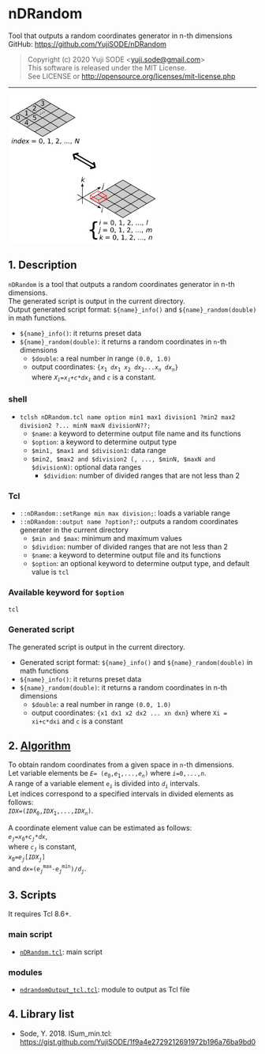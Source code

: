 # nDRandom
Tool that outputs a random coordinates generator in n-th dimensions  
GitHub: https://github.com/YujiSODE/nDRandom  
>Copyright (c) 2020 Yuji SODE \<yuji.sode@gmail.com\>  
>This software is released under the MIT License.  
>See LICENSE or http://opensource.org/licenses/mit-license.php  
______
<img width=300 src="conceptIMG_nDRandom.png" alt="conceptIMG_nDRandom">

## 1. Description
`nDRandom` is a tool that outputs a random coordinates generator in n-th dimensions.  
The generated script is output in the current directory.  
Output generated script format: `${name}_info()` and `${name}_random(double)` in math functions.  
  
- `${name}_info()`: it returns preset data
- `${name}_random(double)`: it returns a random coordinates in `n`-th dimensions
  - `$double`: a real number in range `(0.0, 1.0)`
  - output coordinates: `{`_`x`_<sub>`1`</sub>` `_`dx`_<sub>`1`</sub>` `_`x`_<sub>`2`</sub>` `_`dx`_<sub>`2`</sub>` ... `_`x`_*<sub>`n`</sub>*` `_`dx`_*<sub>`n`</sub>*`}`  
    where _`X`_*<sub>`i`</sub>*`=`_`x`_*<sub>`i`</sub>*`+`_`c`_`*`_`dx`_*<sub>`i`</sub>* and _`c`_ is a constant.

### shell
- `tclsh nDRandom.tcl name option min1 max1 division1 ?min2 max2 division2 ?... minN maxN divisionN??;`
  - `$name`: a keyword to determine output file name and its functions
  - `$option`: a keyword to determine output type
  - `$min1, $max1 and $division1`: data range
  - `$min2, $max2 and $division2 (, ..., $minN, $maxN and $divisionN)`: optional data ranges
    - `$dividion`: number of divided ranges that are not less than 2

### Tcl
- `::nDRandom::setRange min max division;`: loads a variable range
- `::nDRandom::output name ?option?;`: outputs a random coordinates generater in the current directory
  - `$min and $max`: minimum and maximum values
  - `$dividion`: number of divided ranges that are not less than 2
  - `$name`: a keyword to determine output file and its functions
  - `$option`: an optional keyword to determine output type, and default value is `tcl`

### Available keyword for `$option`
    tcl

### Generated script
The generated script is output in the current directory.
- Generated script format: `${name}_info()` and `${name}_random(double)` in math functions
- `${name}_info()`: it returns preset data
- `${name}_random(double)`: it returns a random coordinates in n-th dimensions
  - `$double`: a real number in range `(0.0, 1.0)`
  - output coordinates: `{x1 dx1 x2 dx2 ... xn dxn}` where `Xi = xi+c*dxi` and `c` is a constant

## 2. [Algorithm](algorithm.md)
To obtain random coordinates from a given space in `n`-th dimensions.  
Let variable elements be _`E`_`= (`_`e`_<sub>`0`</sub>`,`_`e`_<sub>`1`</sub>`,...,`_`e`_*<sub>`n`</sub>*`)` where _`i`_`=0,...,`_`n`_.  
A range of a variable element `e`<sub>_`i`_</sub> is divided into _`d`_<sub>_`i`_</sub> intervals.  
Let indices correspond to a specified intervals in divided elements as follows:  
_`IDX`_`=(`_`IDX`_<sub>`0`</sub>`,`_`IDX`_<sub>`1`</sub>`,...,`_`IDX`_*<sub>`n`</sub>*`)`.  
  
A coordinate element value can be estimated as follows:  
_`e`_<sub>*`j`*</sub>`=`_`x`_<sub>`0`</sub>`+`_`c`_*<sub>`j`</sub>*`*`_`dx`_,  
where _`c`_*<sub>`j`</sub>* is constant,  
_`x`_<sub>`0`</sub>`=`_`e`_*<sub>`j`</sub>*`[`_`IDX`_*<sub>`j`</sub>*`]`  
and _`dx`_`=(`_`e`_*<sub>`j`</sub>*<sup>`max`</sup>`-`_`e`_*<sub>`j`</sub>*<sup>`min`</sup>`)/`_`d`_*<sub>`j`</sub>*.

## 3. Scripts
It requires Tcl 8.6+.
### main script
- [`nDRandom.tcl`](nDRandom.tcl): main script

### modules
- [`ndrandomOutput_tcl.tcl`](ndrandomOutput_tcl.tcl): module to output as Tcl file

## 4. Library list
- Sode, Y. 2018. lSum_min.tcl: https://gist.github.com/YujiSODE/1f9a4e2729212691972b196a76ba9bd0
